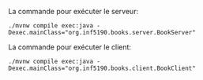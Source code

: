 La commande pour exécuter le serveur:

```
./mvnw compile exec:java -Dexec.mainClass="org.inf5190.books.server.BookServer"
```

La commande pour exécuter le client:

```
./mvnw compile exec:java -Dexec.mainClass="org.inf5190.books.client.BookClient"
```
